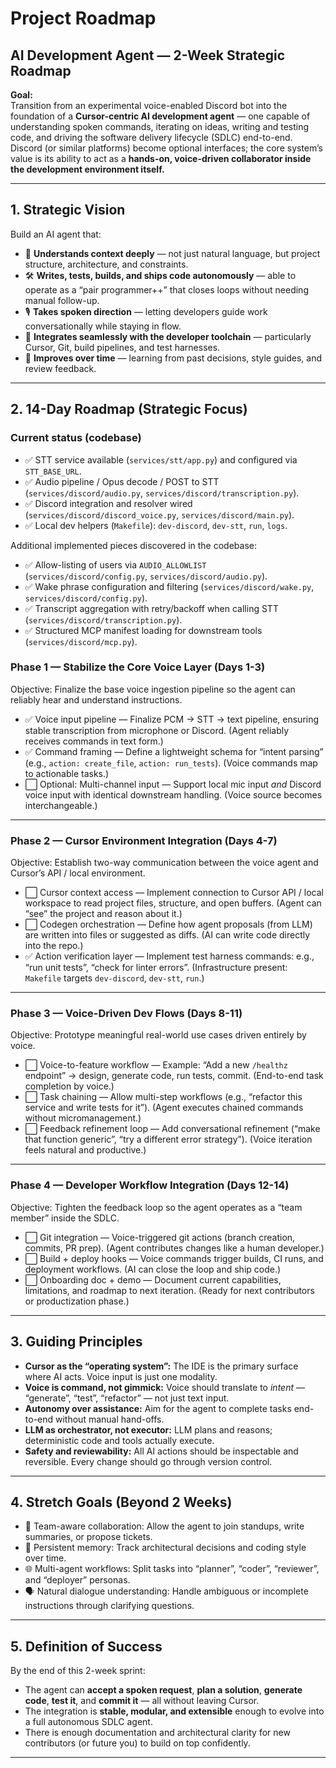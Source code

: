# Project Roadmap
## AI Development Agent — 2-Week Strategic Roadmap

**Goal:**  
Transition from an experimental voice-enabled Discord bot into the foundation of a **Cursor-centric AI development agent** — one capable of understanding spoken commands, iterating on ideas, writing and testing code, and driving the software delivery lifecycle (SDLC) end-to-end.  
Discord (or similar platforms) become optional interfaces; the core system’s value is its ability to act as a **hands-on, voice-driven collaborator inside the development environment itself.**

---

## 1. Strategic Vision

Build an AI agent that:
- 🧠 **Understands context deeply** — not just natural language, but project structure, architecture, and constraints.
- 🛠️ **Writes, tests, builds, and ships code autonomously** — able to operate as a “pair programmer++” that closes loops without needing manual follow-up.
- 🎙️ **Takes spoken direction** — letting developers guide work conversationally while staying in flow.
- 🔄 **Integrates seamlessly with the developer toolchain** — particularly Cursor, Git, build pipelines, and test harnesses.
- 🚀 **Improves over time** — learning from past decisions, style guides, and review feedback.

---

## 2. 14-Day Roadmap (Strategic Focus)

### Current status (codebase)
- ✅ STT service available (`services/stt/app.py`) and configured via `STT_BASE_URL`.
- ✅ Audio pipeline / Opus decode / POST to STT (`services/discord/audio.py`, `services/discord/transcription.py`).
- ✅ Discord integration and resolver wired (`services/discord/discord_voice.py`, `services/discord/main.py`).
- ✅ Local dev helpers (`Makefile`): `dev-discord`, `dev-stt`, `run`, `logs`.

Additional implemented pieces discovered in the codebase:
- ✅ Allow-listing of users via `AUDIO_ALLOWLIST` (`services/discord/config.py`, `services/discord/audio.py`).
- ✅ Wake phrase configuration and filtering (`services/discord/wake.py`, `services/discord/config.py`).
- ✅ Transcript aggregation with retry/backoff when calling STT (`services/discord/transcription.py`).
- ✅ Structured MCP manifest loading for downstream tools (`services/discord/mcp.py`).

### Phase 1 — Stabilize the Core Voice Layer (Days 1-3)
Objective: Finalize the base voice ingestion pipeline so the agent can reliably hear and understand instructions.

- ✅ Voice input pipeline — Finalize PCM → STT → text pipeline, ensuring stable transcription from microphone or Discord. (Agent reliably receives commands in text form.)
- ✅ Command framing — Define a lightweight schema for “intent parsing” (e.g., `action: create_file`, `action: run_tests`). (Voice commands map to actionable tasks.)
- ⬜ Optional: Multi-channel input — Support local mic input *and* Discord voice input with identical downstream handling. (Voice source becomes interchangeable.)

---

### Phase 2 — Cursor Environment Integration (Days 4-7)
Objective: Establish two-way communication between the voice agent and Cursor’s API / local environment.

- ⬜ Cursor context access — Implement connection to Cursor API / local workspace to read project files, structure, and open buffers. (Agent can “see” the project and reason about it.)
- ⬜ Codegen orchestration — Define how agent proposals (from LLM) are written into files or suggested as diffs. (AI can write code directly into the repo.)
- ✅ Action verification layer — Implement test harness commands: e.g., “run unit tests”, “check for linter errors”. (Infrastructure present: `Makefile` targets `dev-discord`, `dev-stt`, `run`.)

---

### Phase 3 — Voice-Driven Dev Flows (Days 8-11)
Objective: Prototype meaningful real-world use cases driven entirely by voice.

- ⬜ Voice-to-feature workflow — Example: “Add a new `/healthz` endpoint” → design, generate code, run tests, commit. (End-to-end task completion by voice.)
- ⬜ Task chaining — Allow multi-step workflows (e.g., “refactor this service and write tests for it”). (Agent executes chained commands without micromanagement.)
- ⬜ Feedback refinement loop — Add conversational refinement (“make that function generic”, “try a different error strategy”). (Voice iteration feels natural and productive.)

---

### Phase 4 — Developer Workflow Integration (Days 12-14)
Objective: Tighten the feedback loop so the agent operates as a “team member” inside the SDLC.

- ⬜ Git integration — Voice-triggered git actions (branch creation, commits, PR prep). (Agent contributes changes like a human developer.)
- ⬜ Build + deploy hooks — Voice commands trigger builds, CI runs, and deployment workflows. (AI can close the loop and ship code.)
- ⬜ Onboarding doc + demo — Document current capabilities, limitations, and roadmap to next iteration. (Ready for next contributors or productization phase.)

---

## 3. Guiding Principles

- **Cursor as the “operating system”:** The IDE is the primary surface where AI acts. Voice input is just one modality.
- **Voice is command, not gimmick:** Voice should translate to *intent* — “generate”, “test”, “refactor” — not just text input.
- **Autonomy over assistance:** Aim for the agent to complete tasks end-to-end without manual hand-offs.
- **LLM as orchestrator, not executor:** LLM plans and reasons; deterministic code and tools actually execute.
- **Safety and reviewability:** All AI actions should be inspectable and reversible. Every change should go through version control.

---

## 4. Stretch Goals (Beyond 2 Weeks)

- 🤝 Team-aware collaboration: Allow the agent to join standups, write summaries, or propose tickets.  
- 🧠 Persistent memory: Track architectural decisions and coding style over time.  
- 🌐 Multi-agent workflows: Split tasks into “planner”, “coder”, “reviewer”, and “deployer” personas.  
- 🗣️ Natural dialogue understanding: Handle ambiguous or incomplete instructions through clarifying questions.

---

## 5. Definition of Success

By the end of this 2-week sprint:
- The agent can **accept a spoken request**, **plan a solution**, **generate code**, **test it**, and **commit it** — all without leaving Cursor.
- The integration is **stable, modular, and extensible** enough to evolve into a full autonomous SDLC agent.
- There is enough documentation and architectural clarity for new contributors (or future you) to build on top confidently.

---

